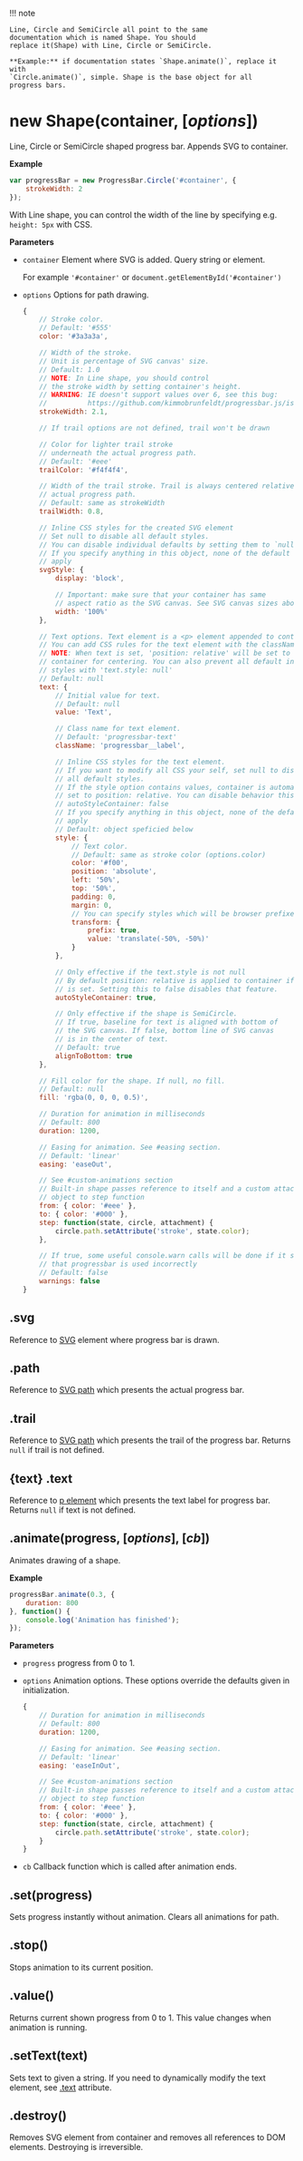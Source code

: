 !!! note

    Line, Circle and SemiCircle all point to the same
    documentation which is named Shape. You should
    replace it(Shape) with Line, Circle or SemiCircle.

    **Example:** if documentation states `Shape.animate()`, replace it with
    `Circle.animate()`, simple. Shape is the base object for all
    progress bars.

# new Shape(container, [*options*])

Line, Circle or SemiCircle shaped progress bar. Appends SVG to container.

**Example**

```javascript
var progressBar = new ProgressBar.Circle('#container', {
    strokeWidth: 2
});
```

With Line shape, you can control the width of the line by specifying e.g. `height: 5px`
with CSS.

**Parameters**

* `container` Element where SVG is added. Query string or element.

    For example `'#container'` or `document.getElementById('#container')`

* `options` Options for path drawing.

    ```js
    {
        // Stroke color.
        // Default: '#555'
        color: '#3a3a3a',

        // Width of the stroke.
        // Unit is percentage of SVG canvas' size.
        // Default: 1.0
        // NOTE: In Line shape, you should control
        // the stroke width by setting container's height.
        // WARNING: IE doesn't support values over 6, see this bug:
        //          https://github.com/kimmobrunfeldt/progressbar.js/issues/79
        strokeWidth: 2.1,

        // If trail options are not defined, trail won't be drawn

        // Color for lighter trail stroke
        // underneath the actual progress path.
        // Default: '#eee'
        trailColor: '#f4f4f4',

        // Width of the trail stroke. Trail is always centered relative to
        // actual progress path.
        // Default: same as strokeWidth
        trailWidth: 0.8,

        // Inline CSS styles for the created SVG element
        // Set null to disable all default styles.
        // You can disable individual defaults by setting them to `null`
        // If you specify anything in this object, none of the default styles
        // apply
        svgStyle: {
            display: 'block',

            // Important: make sure that your container has same
            // aspect ratio as the SVG canvas. See SVG canvas sizes above.
            width: '100%'
        },

        // Text options. Text element is a <p> element appended to container
        // You can add CSS rules for the text element with the className
        // NOTE: When text is set, 'position: relative' will be set to the
        // container for centering. You can also prevent all default inline
        // styles with 'text.style: null'
        // Default: null
        text: {
            // Initial value for text.
            // Default: null
            value: 'Text',

            // Class name for text element.
            // Default: 'progressbar-text'
            className: 'progressbar__label',

            // Inline CSS styles for the text element.
            // If you want to modify all CSS your self, set null to disable
            // all default styles.
            // If the style option contains values, container is automatically
            // set to position: relative. You can disable behavior this with
            // autoStyleContainer: false
            // If you specify anything in this object, none of the default styles
            // apply
            // Default: object speficied below
            style: {
                // Text color.
                // Default: same as stroke color (options.color)
                color: '#f00',
                position: 'absolute',
                left: '50%',
                top: '50%',
                padding: 0,
                margin: 0,
                // You can specify styles which will be browser prefixed
                transform: {
                    prefix: true,
                    value: 'translate(-50%, -50%)'
                }
            },

            // Only effective if the text.style is not null
            // By default position: relative is applied to container if text
            // is set. Setting this to false disables that feature.
            autoStyleContainer: true,

            // Only effective if the shape is SemiCircle.
            // If true, baseline for text is aligned with bottom of
            // the SVG canvas. If false, bottom line of SVG canvas
            // is in the center of text.
            // Default: true
            alignToBottom: true
        },

        // Fill color for the shape. If null, no fill.
        // Default: null
        fill: 'rgba(0, 0, 0, 0.5)',

        // Duration for animation in milliseconds
        // Default: 800
        duration: 1200,

        // Easing for animation. See #easing section.
        // Default: 'linear'
        easing: 'easeOut',

        // See #custom-animations section
        // Built-in shape passes reference to itself and a custom attachment
        // object to step function
        from: { color: '#eee' },
        to: { color: '#000' },
        step: function(state, circle, attachment) {
            circle.path.setAttribute('stroke', state.color);
        },

        // If true, some useful console.warn calls will be done if it seems
        // that progressbar is used incorrectly
        // Default: false
        warnings: false
    }
    ```

## .svg

Reference to [SVG](https://developer.mozilla.org/en-US/docs/Web/SVG/Element/svg) element where progress bar is drawn.

## .path

Reference to [SVG path](https://developer.mozilla.org/en-US/docs/Web/SVG/Element/path) which presents the actual progress bar.

## .trail

Reference to [SVG path](https://developer.mozilla.org/en-US/docs/Web/SVG/Element/path) which presents the trail of the progress bar.
Returns `null` if trail is not defined.

## {text} .text

Reference to [p element](https://developer.mozilla.org/en-US/docs/Web/HTML/Element/p) which presents the text label for progress bar.
Returns `null` if text is not defined.

## .animate(progress, [*options*], [*cb*])

Animates drawing of a shape.

**Example**

```javascript
progressBar.animate(0.3, {
    duration: 800
}, function() {
    console.log('Animation has finished');
});
```

**Parameters**

* `progress` progress from 0 to 1.
* `options` Animation options. These options override the defaults given in initialization.

    ```javascript
    {
        // Duration for animation in milliseconds
        // Default: 800
        duration: 1200,

        // Easing for animation. See #easing section.
        // Default: 'linear'
        easing: 'easeInOut',

        // See #custom-animations section
        // Built-in shape passes reference to itself and a custom attachment
        // object to step function
        from: { color: '#eee' },
        to: { color: '#000' },
        step: function(state, circle, attachment) {
            circle.path.setAttribute('stroke', state.color);
        }
    }
    ```

* `cb` Callback function which is called after animation ends.

## .set(progress)

Sets progress instantly without animation. Clears all animations
for path.

## .stop()

Stops animation to its current position.

## .value()

Returns current shown progress from 0 to 1. This value changes when animation is running.

## .setText(text)

Sets text to given a string. If you need to dynamically modify the text element,
see [.text](#text) attribute.

## .destroy()

Removes SVG element from container and removes all references to DOM elements. Destroying is irreversible.
